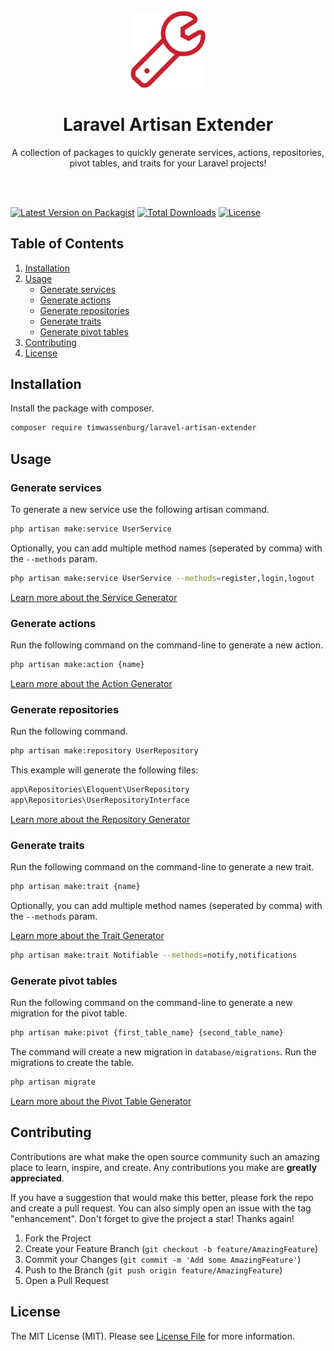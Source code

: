 <br />
<div align="center">
  <a href="https://github.com/timwassenburg/laravel-artisan-extender">
    <img src="img/wrench.png" alt="Logo" width=120>
  </a>

<h1 align="center">Laravel Artisan Extender</h1>

  <p align="center">
    A collection of packages to quickly generate services, actions, repositories, pivot tables, and traits for your Laravel projects!
  </p>
<br><br>
</div>

[![Latest Version on Packagist](https://img.shields.io/packagist/v/timwassenburg/laravel-artisan-extender.svg?style=flat-square)](https://packagist.org/packages/timwassenburg/laravel-artisan-extender)
[![Total Downloads](https://img.shields.io/packagist/dt/timwassenburg/laravel-artisan-extender.svg?style=flat-square)](https://packagist.org/packages/timwassenburg/laravel-artisan-extender)
[![License](https://img.shields.io/packagist/l/timwassenburg/laravel-artisan-extender)](https://packagist.org/packages/timwassenburg/laravel-artisan-extender)

## Table of Contents
  <ol>
    <li><a href="#installation">Installation</a></li>
    <li>
      <a href="#usage">Usage</a>
      <ul>
        <li><a href="#generate-services">Generate services</a></li>
        <li><a href="#generate-actions">Generate actions</a></li>
        <li><a href="#generate-repositories">Generate repositories</a></li>
        <li><a href="#generate-traits">Generate traits</a></li>
        <li><a href="#generate-pivot-tables">Generate pivot tables</a></li>
      </ul>
    </li>
    <li><a href="#contributing">Contributing</a></li>
    <li><a href="#license">License</a></li>
  </ol>

## Installation
Install the package with composer.
```bash
composer require timwassenburg/laravel-artisan-extender
```

## Usage

### Generate services
To generate a new service use the following artisan command.

```bash
php artisan make:service UserService
```

Optionally, you can add multiple method names (seperated by comma) with the ```--methods``` param.

```bash
php artisan make:service UserService --methods=register,login,logout
```

[Learn more about the Service Generator](https://github.com/timwassenburg/laravel-service-generator)

### Generate actions
Run the following command on the command-line to generate a new action.
```bash
php artisan make:action {name}
```
[Learn more about the Action Generator](https://github.com/timwassenburg/laravel-action-generator)

### Generate repositories
Run the following command.
```bash
php artisan make:repository UserRepository
```
This example will generate the following files:
```bash
app\Repositories\Eloquent\UserRepository
app\Repositories\UserRepositoryInterface
```
[Learn more about the Repository Generator](https://github.com/timwassenburg/laravel-repository-generator)

### Generate traits
Run the following command on the command-line to generate a new trait.
```bash
php artisan make:trait {name}
```
Optionally, you can add multiple method names (seperated by comma) with the ```--methods``` param.

[Learn more about the Trait Generator](https://github.com/timwassenburg/laravel-trait-generator)

```bash
php artisan make:trait Notifiable --methods=notify,notifications
```

### Generate pivot tables
Run the following command on the command-line to generate a new migration for the pivot table.
```bash
php artisan make:pivot {first_table_name} {second_table_name}
```

The command will create a new migration in ```database/migrations```. Run the migrations to create the table.
```bash
php artisan migrate
```
[Learn more about the Pivot Table Generator](https://github.com/timwassenburg/laravel-pivot-table-generator)

## Contributing
Contributions are what make the open source community such an amazing place to learn, inspire, and create. Any contributions you make are **greatly appreciated**.

If you have a suggestion that would make this better, please fork the repo and create a pull request. You can also simply open an issue with the tag "enhancement".
Don't forget to give the project a star! Thanks again!

1. Fork the Project
2. Create your Feature Branch (`git checkout -b feature/AmazingFeature`)
3. Commit your Changes (`git commit -m 'Add some AmazingFeature'`)
4. Push to the Branch (`git push origin feature/AmazingFeature`)
5. Open a Pull Request

## License

The MIT License (MIT). Please see [License File](LICENSE.md) for more information.
